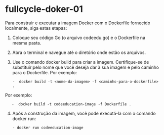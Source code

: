 # fullcycle-doker-01

Para construir e executar a imagem Docker com o Dockerfile fornecido localmente, siga estas etapas:

1. Coloque seu código Go (o arquivo codeedu.go) e o Dockerfile na mesma pasta.
2. Abra o terminal e navegue até o diretório onde estão os arquivos.
3. Use o comando docker build para criar a imagem. Certifique-se de substituir <nome-da-imagem> pelo nome que você deseja dar à sua imagem e <caminho-para-o-dockerfile> pelo caminho para o Dockerfile. Por exemplo:
 
       -  docker build -t <nome-da-imagem> -f <caminho-para-o-dockerfile> .

Por exemplo:

       -  docker build -t codeeducation-image -f Dockerfile .

4. Após a construção da imagem, você pode executá-la com o comando docker run:
   
       - docker run codeeducation-image
